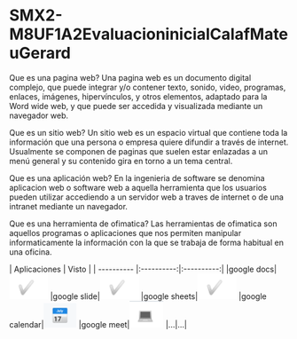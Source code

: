 # SMX2-M8UF1A2EvaluacioninicialCalafMateuGerard

Que es una pagina web? Una pagina web es un documento digital complejo, que puede integrar y/o contener texto, sonido, video, programas, enlaces, imágenes, hipervínculos, y otros elementos, adaptado para la Word wide web, y que puede ser accedida y visualizada mediante un navegador web.

Que es un sitio web? Un sitio web es un espacio virtual que contiene toda la información que una persona o empresa quiere difundir a través de internet. Usualmente se componen de paginas que suelen estar enlazadas a un menú general y su contenido gira en torno a un tema central.

Que es una aplicación web? En la ingenieria de software se denomina aplicacion web o software web a aquella herramienta que los usuarios pueden utilizar accediendo a un servidor web a traves de internet o de una intranet mediante un navegador.

Que es una herramienta de ofimatica? Las herramientas de ofimatica son aquellos programas o aplicaciones que nos permiten manipular informaticamente la información con la que se trabaja de forma habitual en una oficina.

| Aplicaciones | Visto |
| ---------- |:----------:|:----------:|
|google docs|![Alt text](image.png)
|google slide|![Alt text](image-2.png)
|google sheets|![Alt text](image-3.png)
|google calendar|![Alt text](image-4.png)
|google meet|![Alt text](image-5.png)
|...|...|
